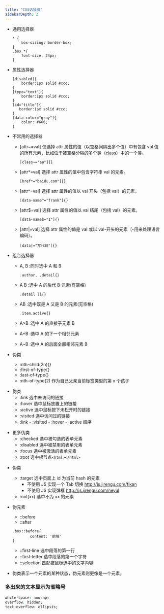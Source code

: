 ```yaml
---
title: "CSS选择器"
sidebarDepth: 2
---
```


- 通用选择器
  ```
  * {
      box-sizing: border-box;
  }
  .box *{
      font-size: 24px;
  }
  ```

* 属性选择器

  ```
  [disabled]{
      border:1px solid #ccc;
  }
  [type="text"]{
      border:1px solid #ccc;
  }
  [id="title"]{
     border:1px solid #ccc;
  }
  [data-color="gray"]{
      color: #666;
  }
  ```

* 不常用的选择器
  - [attr~=val] 仅选择 attr 属性的值（以空格间隔出多个值）中有包含 val 值的所有元素，比如位于被空格分隔的多个类（class）中的一个类。
    ```
    [class~="aa"]{}
    ```
  * [attr*=val] 选择 attr 属性的值中包含字符串 val 的元素。
    ```
    [href*="baidu.com"]{}
    ```
  * [attr^=val] 选择 attr 属性的值以 val 开头（包括 val）的元素。
    ```
    [data-name^="frank"]{}
    ```
  * [attr$=val] 选择 attr 属性的值以 val 结尾（包括 val）的元素。
    ```
    [data-name$="1"]{}
    ```
  * [attr|=val] 选择 attr 属性的值是 val 或以 val-开头的元素（-用来处理语言编码）。
    ```
    [data|="写代码"]{}
    ```
* 组合选择器

  - A, B :同时选中 A 和 B

    ```
    .author, .detail{}
    ```

  - A B :选中 A 的后代 B 元素(有空格)
    ```
    .detail li{}
    ```

  * AB :选中既是 A 又是 B 的元素(无空格)

    ```
    .item.active{}
    ```

  * A>B :选中 A 的直接子元素 B
  * A+B :选中 A 的下一个相邻元素
  * A~B :选中 A 的后面全部相邻元素 B

* 伪类
  - :nth-child(2n){}
  - :first-of-type{}
  - :last-of-type{}
  - :nth-of-type(2) 作为自己父亲当前标签类型的第 x 个孩子

- 伪类
  - :link 选中未访问的链接
  - :hover 选中鼠标放置上的链接
  - :active 选中鼠标按下未松开时的链接
  - :visited 选中访问过的链接
  - :link - :visited - :hover - :active 顺序

* 更多伪类
  - :checked 选中被勾选的表单元素
  - :disabled 选中被禁用的表单元素
  - :focus 选中被激活的表单元素
  - :root 选中根节点`<html></html>`

- 伪类

  - :target 选中页面上 id 为当前 hash 的元素
    - 不使用 JS 实现一个 Tab 切换 http://js.jirengu.com/fikan
    * 不使用 JS 实现弹框 http://js.jirengu.com/neyul

  * :not(xx) 选中不为 xx 的元素

* 伪元素

  - ::before
  - ::after

  ```
  .box::before{
          content: '前端'
  }
  ```

  - ::first-line 选中段落的第一行
  - ::first-letter 选中段落的第一个字符
  - ::selection 匹配被鼠标选中的文字内容

* 伪类表示一个元素的某种状态，伪元素则更像是一个元素。

### 多出来的文本显示为省略号

```css
white-space: nowrap;
overflow: hidden;
text-overflow: ellipsis;
```

